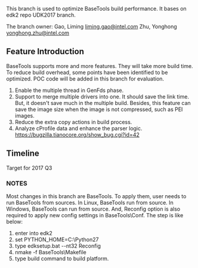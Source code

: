 This branch is used to optimize BaseTools build performance. It bases on edk2 repo UDK2017 branch.

The branch owner:
Gao, Liming <liming.gao@intel.com>
Zhu, Yonghong <yonghong.zhu@intel.com>

## Feature Introduction
BaseTools supports more and more features. They will take more build time. To reduce build overhead, some points have been 
identified to be optimized. POC code will be added in this branch for evaluation.
1) Enable the multiple thread in GenFds phase.
2) Support to merge multiple drivers into one. It should save the link time. But, it doesn't save much in the multiple build. 
   Besides, this feature can save the image size when the image is not compressed, such as PEI images.
3) Reduce the extra copy actions in build process.
4) Analyze cProfile data and enhance the parser logic. https://bugzilla.tianocore.org/show_bug.cgi?id=42

## Timeline
Target for 2017 Q3

### NOTES
Most changes in this branch are BaseTools. To apply them, user needs to run BaseTools 
from sources. In Linux, BaseTools run from source. In Windows, BaseTools can run from source. And, Reconfig option is also 
required to apply new config settings in BaseTools\Conf. The step is like below:
1. enter into edk2
2. set PYTHON_HOME=C:\Python27
3. type edksetup.bat --nt32 Reconfig
4. nmake -f BaseTools\Makefile
5. type build command to build platform.
